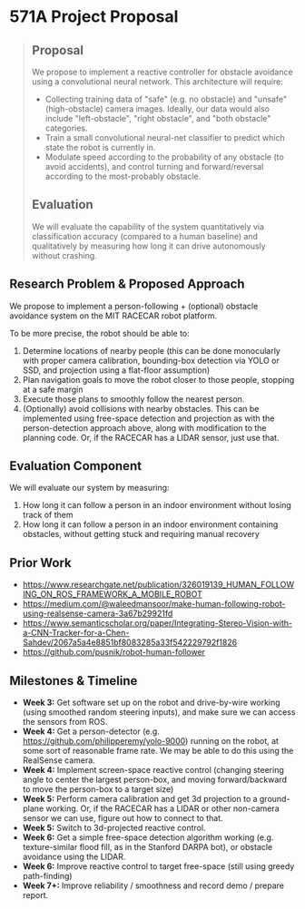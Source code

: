 # 571A Project Proposal

> ## Proposal
>
> We propose to implement a reactive controller for obstacle avoidance  using a convolutional neural network. This architecture will require:
>
> - Collecting training data of "safe" (e.g. no obstacle) and "unsafe" (high-obstacle) camera images. Ideally, our data would also include "left-obstacle", "right obstacle", and "both obstacle" categories.
> - Train a small convolutional neural-net classifier to predict which state the robot is currently in. 
> - Modulate speed according to the probability of any obstacle (to avoid accidents), and control turning and forward/reversal according to the most-probably obstacle.
>
> ## Evaluation
>
> We will evaluate the capability of the system quantitatively via classification accuracy (compared to a human baseline) and qualitatively by measuring how long it can drive autonomously without crashing.

## Research Problem & Proposed Approach

We propose to implement a person-following + (optional) obstacle avoidance system on the MIT RACECAR robot platform. 

To be more precise, the robot should be able to:

1. Determine locations of nearby people (this can be done monocularly with proper camera calibration, bounding-box detection via YOLO or SSD, and projection using a flat-floor assumption)
2. Plan navigation goals to move the robot closer to those people, stopping at a safe margin
3. Execute those plans to smoothly follow the nearest person.
4. (Optionally) avoid collisions with nearby obstacles. This can be implemented using free-space detection and projection as with the person-detection approach above, along with modification to the planning code. Or, if the RACECAR has a LIDAR sensor, just use that.

## Evaluation Component

We will evaluate our system by measuring:

1. How long it can follow a person in an indoor environment without losing track of them
2. How long it can follow a person in an indoor environment containing obstacles, without getting stuck and requiring manual recovery

## Prior Work

- https://www.researchgate.net/publication/326019139_HUMAN_FOLLOWING_ON_ROS_FRAMEWORK_A_MOBILE_ROBOT
- https://medium.com/@waleedmansoor/make-human-following-robot-using-realsense-camera-3a67b29921fd
- https://www.semanticscholar.org/paper/Integrating-Stereo-Vision-with-a-CNN-Tracker-for-a-Chen-Sahdev/2067a5a4e8851bf8083285a33f542229792f1826
- https://github.com/pusnik/robot-human-follower

## Milestones & Timeline

- **Week 3:** Get software set up on the robot and drive-by-wire working (using smoothed random steering inputs), and make sure we can access the sensors from ROS.
- **Week 4:** Get a person-detector (e.g. https://github.com/philipperemy/yolo-9000) running on the robot, at some sort of reasonable frame rate. We may be able to do this using the RealSense camera.
- **Week 4:** Implement screen-space reactive control (changing steering angle to center the largest person-box, and moving forward/backward to move the person-box to a target size)
- **Week 5:** Perform camera calibration and get 3d projection to a ground-plane working. Or, if the RACECAR has a LIDAR or other non-camera sensor we can use, figure out how to connect to that.
- **Week 5:** Switch to 3d-projected reactive control.
- **Week 6:** Get a simple free-space detection algorithm working (e.g. texture-similar flood fill, as in the Stanford DARPA bot), or obstacle avoidance using the LIDAR.
- **Week 6:** Improve reactive control to target free-space (still using greedy path-finding)
- **Week 7+:** Improve reliability / smoothness and record demo / prepare report.